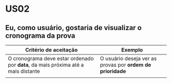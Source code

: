 # US02

## Eu, como usuário, gostaria de visualizar o cronograma da prova

| Critério de aceitação                                                              | Exemplo                                                    |
| ---------------------------------------------------------------------------------- | ---------------------------------------------------------- |
| O cronograma deve estar ordenado por **data**, da mais próxima até a mais distante | O usuário deseja ver as provas por **ordem de prioridade** |
|||